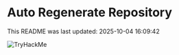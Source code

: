 # Auto Regenerate Repository

This README was last updated: 2025-10-04 16:09:42

 ![TryHackMe](https://tryhackme.com/badge/533634)